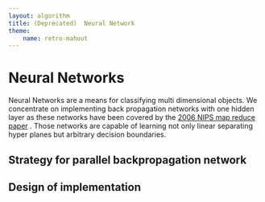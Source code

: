 ```yaml
---
layout: algorithm
title: (Deprecated)  Neural Network
theme:
    name: retro-mahout
---
```


<a name="NeuralNetwork-NeuralNetworks"></a>
# Neural Networks

Neural Networks are a means for classifying multi dimensional objects. We
concentrate on implementing back propagation networks with one hidden layer
as these networks have been covered by the [2006 NIPS map reduce paper](http://www.cs.stanford.edu/people/ang/papers/nips06-mapreducemulticore.pdf)
. Those networks are capable of learning not only linear separating hyper
planes but arbitrary decision boundaries.

<a name="NeuralNetwork-Strategyforparallelbackpropagationnetwork"></a>
## Strategy for parallel backpropagation network


<a name="NeuralNetwork-Designofimplementation"></a>
## Design of implementation
